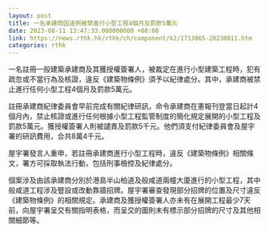 ```yaml
---
layout: post
title: 一名承建商因違例被禁進行小型工程4個月及罰款5萬元
date: 2023-08-11 13:47:33.000000000 +08:00
link: https://news.rthk.hk/rthk/ch/component/k2/1713065-20230811.htm
categories: rthk
---
```


一名註冊一般建築承建商及其獲授權簽署人，被裁定在進行小型建築工程時，犯有疏忽或不當行為及核證，違反《建築物條例》須予以紀律處分。其中，承建商被禁止進行任何小型工程4個月及罰款5萬元。

註冊承建商紀律委員會早前完成有關紀律研訊，命令承建商在憲報刊登當日起計4個月內，禁止核證或進行任何根據小型工程監管制度的簡化規定展開的小型工程及罰款5萬元。獲授權簽署人則被譴責及罰款5千元。他們須支付紀律委員會及屋宇署的研訊費用，合共8萬4千元。

屋宇署發言人重申，若註冊承建商進行小型工程時，違反《建築物條例》相關條文，署方可採取執法行動，包括刑事檢控及紀律處分。

個案涉及由該承建商分別於港島半山柏道及般咸道兩幢大廈進行的小型工程，其中般咸道工程涉及豎設或改動靠牆招牌。屋宇署審查發現部分招牌的位置及尺寸違反《建築物條例》的相關規定。承建商及獲授權簽署人亦未有在展開工程最少7天前，向屋宇署呈交有關指明表格，而呈交的圖則未有標示部分招牌的尺寸及其他相關細節等。
